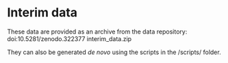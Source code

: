# Interim data
These data are provided as an archive from the data repository:
doi:10.5281/zenodo.322377 interim_data.zip

They can also be generated _de novo_ using the scripts in the /scripts/ folder.

